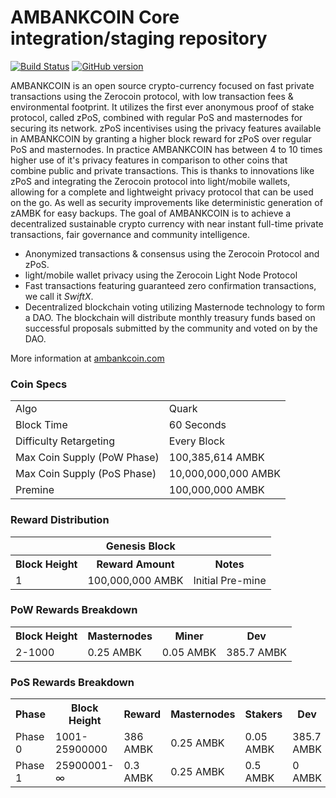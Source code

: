 AMBANKCOIN Core integration/staging repository
=====================================

[![Build Status](https://travis-ci.org/AMBANKCOIN/AMBANKCOIN.svg?branch=master)](https://travis-ci.org/AMBANKCOIN/AMBANKCOIN) [![GitHub version](https://badge.fury.io/gh/AMBANKCOIN%2FAMBANKCOIN.svg)](https://badge.fury.io/gh/AMBANKCOIN-Project%2FAMBANKCOIN)

AMBANKCOIN is an open source crypto-currency focused on fast private transactions using the Zerocoin protocol, with low transaction fees & environmental footprint.  It utilizes the first ever anonymous proof of stake protocol, called zPoS, combined with regular PoS and masternodes for securing its network. zPoS incentivises using the privacy features available in AMBANKCOIN by granting a higher block reward for zPoS over regular PoS and masternodes. In practice AMBANKCOIN has between 4 to 10 times higher use of it's privacy features in comparison to other coins that combine public and private transactions. This is thanks to innovations like zPoS and integrating the Zerocoin protocol into light/mobile wallets, allowing for a complete and lightweight privacy protocol that can be used on the go. As well as security improvements like deterministic generation of zAMBK for easy backups.
The goal of AMBANKCOIN is to achieve a decentralized sustainable crypto currency with near instant full-time private transactions, fair governance and community intelligence.
- Anonymized transactions & consensus using the Zerocoin Protocol and zPoS.
- light/mobile wallet privacy using the Zerocoin Light Node Protocol
- Fast transactions featuring guaranteed zero confirmation transactions, we call it _SwiftX_.
- Decentralized blockchain voting utilizing Masternode technology to form a DAO. The blockchain will distribute monthly treasury funds based on successful proposals submitted by the community and voted on by the DAO.

More information at [ambankcoin.com](https://www.ambankcoin.com)

### Coin Specs
<table>
<tr><td>Algo</td><td>Quark</td></tr>
<tr><td>Block Time</td><td>60 Seconds</td></tr>
<tr><td>Difficulty Retargeting</td><td>Every Block</td></tr>
<tr><td>Max Coin Supply (PoW Phase)</td><td>100,385,614 AMBK</td></tr>
<tr><td>Max Coin Supply (PoS Phase)</td><td>10,000,000,000 AMBK</td></tr>
<tr><td>Premine</td><td>100,000,000 AMBK</td></tr>
</table>

### Reward Distribution

<table>
<th colspan=4>Genesis Block</th>
<tr><th>Block Height</th><th>Reward Amount</th><th>Notes</th></tr>
<tr><td>1</td><td>100,000,000 AMBK</td><td>Initial Pre-mine</td></tr>
</table>

### PoW Rewards Breakdown

<table>
<th>Block Height</th><th>Masternodes</th><th>Miner</th><th>Dev</th>
<tr><td>2-1000</td><td>0.25 AMBK</td><td>0.05 AMBK</td><td>385.7 AMBK</td></tr>
</table>

### PoS Rewards Breakdown

<table>
<th>Phase</th><th>Block Height</th><th>Reward</th><th>Masternodes</th><th>Stakers</th><th>Dev</th>
<tr><td>Phase 0</td><td>1001-25900000</td><td>386 AMBK</td><td>0.25 AMBK</td><td>0.05 AMBK</td><td>385.7 AMBK</td></tr>
<tr><td>Phase 1</td><td>25900001-∞</td><td>0.3 AMBK</td><td>0.25 AMBK</td><td>0.5 AMBK</td><td>0 AMBK</td></tr>

</table>

